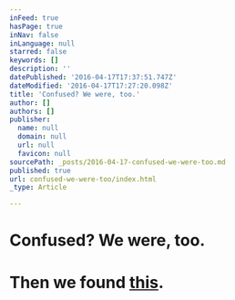 ```yaml
---
inFeed: true
hasPage: true
inNav: false
inLanguage: null
starred: false
keywords: []
description: ''
datePublished: '2016-04-17T17:37:51.747Z'
dateModified: '2016-04-17T17:27:20.098Z'
title: 'Confused? We were, too.'
author: []
authors: []
publisher:
  name: null
  domain: null
  url: null
  favicon: null
sourcePath: _posts/2016-04-17-confused-we-were-too.md
published: true
url: confused-we-were-too/index.html
_type: Article

---
```

# Confused? We were, too.

# Then we found [this][0].

[0]: http://votesmart.org/voteeasy/#/state=tx